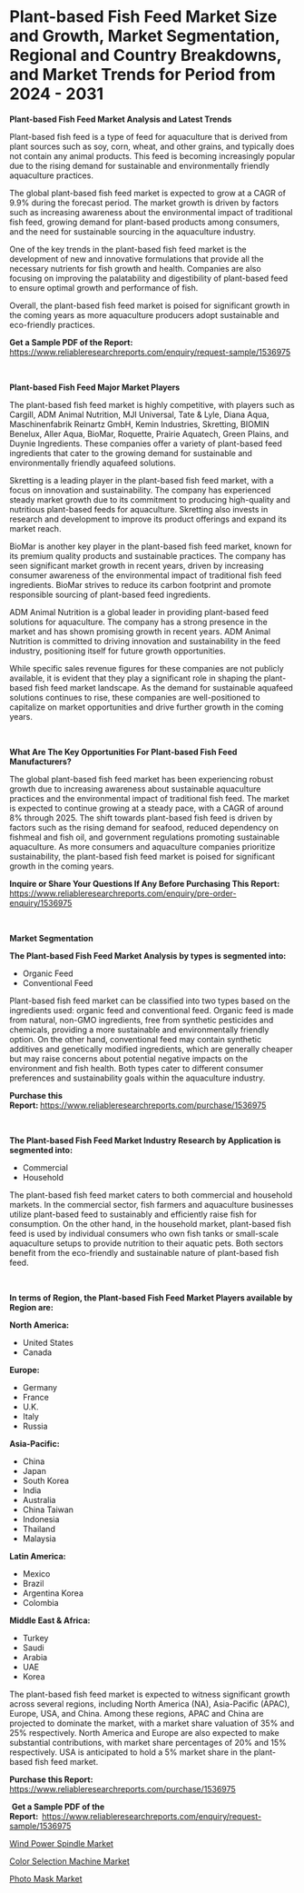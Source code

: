 <p><h1>Plant-based Fish Feed Market Size and Growth, Market Segmentation, Regional and Country Breakdowns, and Market Trends for Period from 2024 -  2031</h1></p><p><strong>Plant-based Fish Feed Market Analysis and Latest Trends</strong></p>
<p><p>Plant-based fish feed is a type of feed for aquaculture that is derived from plant sources such as soy, corn, wheat, and other grains, and typically does not contain any animal products. This feed is becoming increasingly popular due to the rising demand for sustainable and environmentally friendly aquaculture practices.</p><p>The global plant-based fish feed market is expected to grow at a CAGR of 9.9% during the forecast period. The market growth is driven by factors such as increasing awareness about the environmental impact of traditional fish feed, growing demand for plant-based products among consumers, and the need for sustainable sourcing in the aquaculture industry.</p><p>One of the key trends in the plant-based fish feed market is the development of new and innovative formulations that provide all the necessary nutrients for fish growth and health. Companies are also focusing on improving the palatability and digestibility of plant-based feed to ensure optimal growth and performance of fish.</p><p>Overall, the plant-based fish feed market is poised for significant growth in the coming years as more aquaculture producers adopt sustainable and eco-friendly practices.</p></p>
<p><strong>Get a Sample PDF of the Report:&nbsp;</strong> <a href="https://www.reliableresearchreports.com/enquiry/request-sample/1536975">https://www.reliableresearchreports.com/enquiry/request-sample/1536975</a></p>
<p>&nbsp;</p>
<p><strong>Plant-based Fish Feed Major Market Players</strong></p>
<p><p>The plant-based fish feed market is highly competitive, with players such as Cargill, ADM Animal Nutrition, MJI Universal, Tate & Lyle, Diana Aqua, Maschinenfabrik Reinartz GmbH, Kemin Industries, Skretting, BIOMIN Benelux, Aller Aqua, BioMar, Roquette, Prairie Aquatech, Green Plains, and Duynie Ingredients. These companies offer a variety of plant-based feed ingredients that cater to the growing demand for sustainable and environmentally friendly aquafeed solutions.</p><p>Skretting is a leading player in the plant-based fish feed market, with a focus on innovation and sustainability. The company has experienced steady market growth due to its commitment to producing high-quality and nutritious plant-based feeds for aquaculture. Skretting also invests in research and development to improve its product offerings and expand its market reach.</p><p>BioMar is another key player in the plant-based fish feed market, known for its premium quality products and sustainable practices. The company has seen significant market growth in recent years, driven by increasing consumer awareness of the environmental impact of traditional fish feed ingredients. BioMar strives to reduce its carbon footprint and promote responsible sourcing of plant-based feed ingredients.</p><p>ADM Animal Nutrition is a global leader in providing plant-based feed solutions for aquaculture. The company has a strong presence in the market and has shown promising growth in recent years. ADM Animal Nutrition is committed to driving innovation and sustainability in the feed industry, positioning itself for future growth opportunities.</p><p>While specific sales revenue figures for these companies are not publicly available, it is evident that they play a significant role in shaping the plant-based fish feed market landscape. As the demand for sustainable aquafeed solutions continues to rise, these companies are well-positioned to capitalize on market opportunities and drive further growth in the coming years.</p></p>
<p>&nbsp;</p>
<p><strong>What Are The Key Opportunities For Plant-based Fish Feed Manufacturers?</strong></p>
<p><p>The global plant-based fish feed market has been experiencing robust growth due to increasing awareness about sustainable aquaculture practices and the environmental impact of traditional fish feed. The market is expected to continue growing at a steady pace, with a CAGR of around 8% through 2025. The shift towards plant-based fish feed is driven by factors such as the rising demand for seafood, reduced dependency on fishmeal and fish oil, and government regulations promoting sustainable aquaculture. As more consumers and aquaculture companies prioritize sustainability, the plant-based fish feed market is poised for significant growth in the coming years.</p></p>
<p><strong>Inquire or Share Your Questions If Any Before Purchasing This Report:</strong> <a href="https://www.reliableresearchreports.com/enquiry/pre-order-enquiry/1536975">https://www.reliableresearchreports.com/enquiry/pre-order-enquiry/1536975</a></p>
<p>&nbsp;</p>
<p><strong>Market Segmentation</strong></p>
<p><strong>The Plant-based Fish Feed Market Analysis by types is segmented into:</strong></p>
<p><ul><li>Organic Feed</li><li>Conventional Feed</li></ul></p>
<p><p>Plant-based fish feed market can be classified into two types based on the ingredients used: organic feed and conventional feed. Organic feed is made from natural, non-GMO ingredients, free from synthetic pesticides and chemicals, providing a more sustainable and environmentally friendly option. On the other hand, conventional feed may contain synthetic additives and genetically modified ingredients, which are generally cheaper but may raise concerns about potential negative impacts on the environment and fish health. Both types cater to different consumer preferences and sustainability goals within the aquaculture industry.</p></p>
<p><strong>Purchase this Report:&nbsp;</strong><a href="https://www.reliableresearchreports.com/purchase/1536975">https://www.reliableresearchreports.com/purchase/1536975</a></p>
<p>&nbsp;</p>
<p><strong>The Plant-based Fish Feed Market Industry Research by Application is segmented into:</strong></p>
<p><ul><li>Commercial</li><li>Household</li></ul></p>
<p><p>The plant-based fish feed market caters to both commercial and household markets. In the commercial sector, fish farmers and aquaculture businesses utilize plant-based feed to sustainably and efficiently raise fish for consumption. On the other hand, in the household market, plant-based fish feed is used by individual consumers who own fish tanks or small-scale aquaculture setups to provide nutrition to their aquatic pets. Both sectors benefit from the eco-friendly and sustainable nature of plant-based fish feed.</p></p>
<p>&nbsp;</p>
<p><strong>In terms of Region, the Plant-based Fish Feed Market Players available by Region are:</strong></p>
<p>
    <p> <strong> North America: </strong>
        <ul>
            <li>United States</li>
            <li>Canada</li>
        </ul>
        </p> 
    <p> <strong> Europe: </strong>
        <ul>
            <li>Germany</li>
            <li>France</li>
            <li>U.K.</li>
            <li>Italy</li>
            <li>Russia</li>
        </ul>
        </p> 
    <p> <strong> Asia-Pacific: </strong>
        <ul>
            <li>China</li>
            <li>Japan</li>
            <li>South Korea</li>
            <li>India</li>
            <li>Australia</li>
            <li>China Taiwan</li>
            <li>Indonesia</li>
            <li>Thailand</li>
            <li>Malaysia</li>
        </ul>
        </p> 
    <p> <strong> Latin America: </strong>
        <ul>
            <li>Mexico</li>
            <li>Brazil</li>
            <li>Argentina Korea</li>
            <li>Colombia</li>
        </ul>
        </p> 
    <p> <strong> Middle East & Africa: </strong>
        <ul>
            <li>Turkey</li>
            <li>Saudi</li>
            <li>Arabia</li>
            <li>UAE</li>
            <li>Korea</li>
        </ul>
    </p>
    </p>
<p><p>The plant-based fish feed market is expected to witness significant growth across several regions, including North America (NA), Asia-Pacific (APAC), Europe, USA, and China. Among these regions, APAC and China are projected to dominate the market, with a market share valuation of 35% and 25% respectively. North America and Europe are also expected to make substantial contributions, with market share percentages of 20% and 15% respectively. USA is anticipated to hold a 5% market share in the plant-based fish feed market.</p></p>
<p><strong>Purchase this Report: </strong><a href="https://www.reliableresearchreports.com/purchase/1536975">https://www.reliableresearchreports.com/purchase/1536975</a></p>
<p>&nbsp;<strong>Get a Sample PDF of the Report:&nbsp;&nbsp;</strong><a href="https://www.reliableresearchreports.com/enquiry/request-sample/1536975">https://www.reliableresearchreports.com/enquiry/request-sample/1536975</a></p>
<p><strong></strong></p>
<p><p><a href="https://view.publitas.com/reportprime-1/wind-power-spindle-market-offers-provide-insightful-data-for-the-time-period-from-2023-to-2030-and-also-provide-analysis-based-on-application-type-and-region/">Wind Power Spindle Market</a></p><p><a href="https://view.publitas.com/reportprime-1/color-selection-machine-market-furnish-information-about-market-size-market-share-market-dynamics-and-projections-spanning-from-2023-to-2030/">Color Selection Machine Market</a></p><p><a href="https://view.publitas.com/reportprime-1/photo-mask-market-growth-market-trends-covid-19-impact-and-forecasts-for-period-from-2023-2030/">Photo Mask Market</a></p></p>